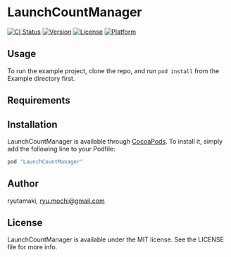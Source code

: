 # LaunchCountManager

[![CI Status](http://img.shields.io/travis/ryutamaki/LaunchCountManager.svg?style=flat)](https://travis-ci.org/ryutamaki/LaunchCountManager)
[![Version](https://img.shields.io/cocoapods/v/LaunchCountManager.svg?style=flat)](http://cocoapods.org/pods/LaunchCountManager)
[![License](https://img.shields.io/cocoapods/l/LaunchCountManager.svg?style=flat)](http://cocoapods.org/pods/LaunchCountManager)
[![Platform](https://img.shields.io/cocoapods/p/LaunchCountManager.svg?style=flat)](http://cocoapods.org/pods/LaunchCountManager)

## Usage

To run the example project, clone the repo, and run `pod install` from the Example directory first.

## Requirements

## Installation

LaunchCountManager is available through [CocoaPods](http://cocoapods.org). To install
it, simply add the following line to your Podfile:

```ruby
pod "LaunchCountManager"
```

## Author

ryutamaki, ryu.mochi@gmail.com

## License

LaunchCountManager is available under the MIT license. See the LICENSE file for more info.
